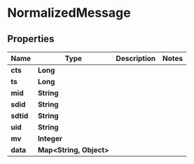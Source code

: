 
# NormalizedMessage

## Properties
Name | Type | Description | Notes
------------ | ------------- | ------------- | -------------
**cts** | **Long** |  | 
**ts** | **Long** |  | 
**mid** | **String** |  | 
**sdid** | **String** |  | 
**sdtid** | **String** |  | 
**uid** | **String** |  | 
**mv** | **Integer** |  | 
**data** | **Map&lt;String, Object&gt;** |  | 



